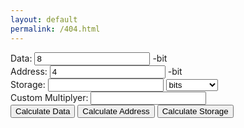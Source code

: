 ```yaml
---
layout: default
permalink: /404.html
---
```

<form class="calc" action="javascript:null;">
    Data: <input type="text" class="data" value="8"/>
    -bit<br/>
    Address: <input type="text" class="address" value="4"/>
    -bit<br/>
    Storage: <input type="text" class="storage" value=""/>
    <select class="unit">
        <optgroup label="Binary">
            <option value="2 0">bits</option>
            <option value="2 3">B</option>
            <option value="2 13">KiB </option>
            <option value="2 23">MiB</option>
            <option value="2 33">GiB</option>
            <option value="2 43">TiB</option>
            <option value="2 53">PiB</option>
            <option value="2 63">EiB</option>
            <option value="2 73">ZiB</option>
            <option value="2 83">YiB</option>
        </optgroup>
        <optgroup label="Decimal">
            <option value="1000 1">KB</option>
            <option value="1000 2">MB</option>
            <option value="1000 3">GB</option>
            <option value="1000 4">TB</option>
            <option value="1000 5">PB</option>
            <option value="1000 6">EB</option>
            <option value="1000 7">ZB</option>
            <option value="1000 8">YB</option>
        </optgroup>
        <optgroup label="Other">
            <option value="custom">Custom</option>
        </optgroup>
    </select>
    <br/>
    <span class="custom">Custom </span>
    Multiplyer: <input type="text" class="custom" value=""/>
    <br/>
    <input type="submit" class="calc-data" value="Calculate Data"/>
    <input type="submit" class="calc-add" value="Calculate Address"/>
    <input type="submit" class="calc-storage" value="Calculate Storage"/>
</form>
<script src="https://ajax.googleapis.com/ajax/libs/jquery/2.1.1/jquery.min.js"></script>
<script>
    var powerCustom = false;

    $('span.custom').hide();
    var address = $('.address')[0];
    var data = $('.data')[0];
    var storage = $('.storage')[0];
    var unit = $('.unit')[0];
    var custom = $('input.custom')[0];
    if (powerCustom) {
        custom.value = unit.value;
    } else {
        custom.value = Math.pow(parseFloat(unit.value.split(" ")[0]), parseFloat(unit.value.split(" ")[1]));
    }
    //storage=data*2^(address)
    //log(storage/data)/log(2)=address
    //data=storage/(2^(address))
    //address=Math.log(storage/data)/Math.log(2)

    $(".calc-add").click(function(event) {
        address.value = (Math.log((getMult() * parseFloat(storage.value)) / parseFloat(data.value))) / (Math.log(2))
    });

    $(".calc-data").click(function(event) {
        data.value = parseFloat(storage.value) * getMult() * (Math.pow(2, -parseFloat(address.value)));
    });

    $(".calc-storage").click(function(event) {
        storage.value = (parseFloat(data.value) * Math.pow(2, parseFloat(address.value))) / getMult();
    });

    function getMult() {
        var mult;
        if (unit.value == "custom") {
            if (powerCustom) {
                mult = Math.pow(parseFloat(custom.value.split(" ")[0]), parseFloat(custom.value.split(" ")[1]));
            } else {
                mult = parseFloat(custom.value);
            }
            return mult;
        } else {
            mult = Math.pow(parseFloat(unit.value.split(" ")[0]), parseFloat(custom.value.split(" ")[1]));
            return mult;
        }
    }
    $('.unit').on('change', function() {
        if (this.value == "custom") {
            console.log("custom");
            $('span.custom').show();
        } else {
            if (powerCustom) {
                custom.value = this.value;
            } else {
                custom.value = Math.pow(parseFloat(this.value.split(" ")[0]), parseFloat(this.value.split(" ")[1]));
            }
            $('span.custom').hide();
        }
    });

    $('.custom').on('input', function() {
        unit.value = "custom";
        console.log("custom");
        $('span.custom').show();
    });

    function toggleCustom() {
        powerCustom = !powerCustom;
        var status;
        if (powerCustom) {
            status = "On";
        } else {
            status = "Off";
        }
        console.log("Power Custom: " + status);
        if (powerCustom) {
            custom.value = unit.value;
        } else {
            custom.value = Math.pow(parseFloat(unit.value.split(" ")[0]), parseFloat(unit.value.split(" ")[1]));
        }
    }
</script>
